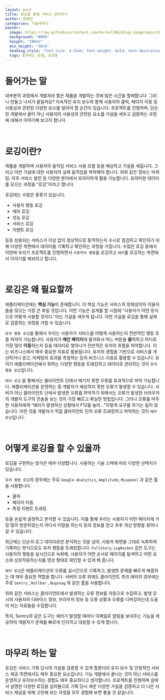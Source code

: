 ```yaml
---
layout: post
title: 로깅을 통해 서비스 관리하기
author: 윤해진
categories: 기술세미나
banner:
  image: https://raw.githubusercontent.com/Kernel360/blog-image/main/2024/0223/spring-batch-tutorial.jpeg
  background: "#000"
  height: "100vh"
  min_height: "38vh"
  heading_style: "font-size: 4.25em; font-weight: bold; text-decoration: underline"
  tags: [서비스 운영, 로깅]
---
```


# 들어가는 말

대부분의 과정에서 개발자라 함은 제품을 개발하는 것에 많은 시간을 할애합니다. 그러나 만들고 나서가 끝일까요?
지속적인 유지 보수와 함께 사용자의 클릭, 페이지 이동 등 사용성과 관련된 다양한 요소를 알아야 할 순간이 있습니다. 프로젝트를 진행하며, 단순한 개발에서 끝이 아닌 사용자의 사용성과 관련된 요소를 가설을 세우고 검증하는 과정에 대해서 이야기해 보고자 합니다.

<br/>

# 로깅이란?

제품을 개발하며 사용자의 움직임 서비스 사용 흐름 등을 예상하고 가설을 세웁니다. 그리고 이런 가설에 대한 사용자의 실제 움직임을 파악해야 합니다. 위와 같은 정보는 마케팅, 이후 서비스 발전 등 다양한 분야에서 유의미하게 활용 가능합니다. 유의미한 데이터를 모으는 과정을 “로깅”이라고 합니다.

로깅에는 수많은 종류가 있습니다.

- 사용자 행동 로깅
- 에러 로깅
- 성능 로깅
- 서비스 로깅
- 이벤트 로깅

등등 상용되는 서비스가 이상 없이 정상적으로 동작하는지 수시로 점검하고 확인하기 위해 다양한 측면에서 데이터를 기록하고 확인하는 과정을 거칩니다. 수많은 로깅 중에서 이번에 우리가 프로젝트를 진행하면서 `사용자의 행동`을 로깅하고 `에러`를 로깅하는 측면에서 이야기를 해보려고 합니다.

<br/>

# 로깅은 왜 필요할까

애플리케이션에는 **핵심 기능**이 존재합니다. 이 핵심 기능은 서비스의 정체성이자 이용자들을 모으는 가장 큰 축일 것입니다. 이런 기능은 설계를 할 시점에 “사용자가 어떤 방식으로 어떻게 사용할 것이다.”라는 가설을 세우게 됩니다. 이런 가설을 로깅을 통해 실제로 검증하는 과정을 거칠 수 있습니다.

`유저 행동 로깅`을 통해서 우리는 사용자가 서비스를 어떻게 사용하는지 전반적인 행동 흐름 파악이 가능합니다. 사용자가 **메인 페이지**에 들어와서 어느 버튼을 **클**릭하고 어디로 가장 많이 **이동**하는지 등을 데이터로 쌓아나가 전반적은 유저의 흐름을 파악합니다. 이는 비즈니스에서 매우 중요한 지표로 활용됩니다. 유저의 경험을 기반으로 서비스를 개선하거나 광고, 마케팅의 효과를 측정하는 등의 비즈니스 지표로 활용할 수 있습니다. 유저가 애플리케이션에서 취하는 다양한 행동을 트래킹하고 데이터로 관리하는 것이 `유저 행동 로깅`입니다.

`에러 로깅` 을 통해서는 클라이언트 단에서 예기치 못한 오류를 효과적으로 파악 가능합니다. 애플리케이션을 운영하는 중 개발자가 예상하지 못한 오류가 발생할 수 있습니다. 서버가 아닌 클라이언트 단에서 발생한 오류를 파악하기 위해서는 오류가 발생한 브라우저의 개발자 도구의 콘솔을 보는 것이 가장 빠르고 확실한 방법입니다. 그러나 오류를 마주한 사용자에게 “에러가 발생하신 상황에서 F12를 눌러…”이렇게 요구를 하기는 쉽지 않습니다. 이런 것을 개발자가 직접 클라이언트 단의 오류 트래킹하고 파악하는 것이 `에러 로깅`입니다.

<br/>

# 어떻게 로깅을 할 수 있을까

로깅을 구현하는 방식은 매우 다양합니다. 사용하는 기술 스택에 따라 다양한 선택지가 있습니다.

`유저 행동 로깅`의 경우에는 주로 `Google Analytics`, `Amplitude`, `Mixpanel` 과 같은 툴을 사용합니다.

- 클릭
- 페이지 이동
- 특정 이벤트 트래킹

등을 손쉽게 설정하고 분석할 수 있습니다. 이를 통해 우리는 사용자가 어떤 페이지에 가장 많이 방문하였는지 어디서 이탈을 하는지 등의 정보를 얻고 추후 개선 방향을 찾아나갈 수 있습니다.

최근에는 단순히 로그 데이터로만 분석하는 것을 넘어, 사용자 화면을 그대로 녹화하여 기록하는 방식으로도 유저 행동을 트래킹합니다. `FullStory`, `LogRocket` 같은 도구는 사용자의 행동을 실시간으로 녹화해, 사용자가 어떤 순서로 페이지를 탐색하고 어떤 요소와 상호작용하는지를 영상 형태로 확인할 수 있게 해 줍니다.

`에러 로깅`은 애플리케이션의 오류를 실시간으로 기록하고, 발생한 문제를 빠르게 해결하는 데 매우 중요한 역할을 합니다. 서버의 오류 외에도 클라이언트 측의 에러의 경우에는 주로 `Sentry` , `Rollbar` , `Bugsnag` 와 같은 툴을 사용합니다.

위와 같은 서비스는 클라이언트에서 발생하는 오류 정보를 자동으로 수집하고, 발생 당시의 사용자의 디바이스 정보, 브라우저 정보 등 오류 상황과 오류를 디버깅하는데 도움이 되는 자료들을 수집합니다.

특히, Sentry와 같은 도구는 에러가 발생할 때마다 이메일로 알림을 보내주는 기능을 제공하여 개발자가 문제를 빠르게 인지하고 대응할 수 있게 합니다.

<br/>

# 마무리 하는 말

로깅은 서비스 기획 당시의 가설을 검증할 수 있게 할뿐더러 유지 보수 및 안정적인 서비스 제공 측면에서도 매우 중요한 요소입니다. 기능 개발에서 끝나는 것이 아닌 서비스를 운영하고 유지보수하는 경험도 매우 중요하다고 생각합니다. 프로젝트를 진행하며 글에서 설명한 다양한 로깅을 심어봄으로 기획 당시 세운 다양한 가설을 검증하고 더 나은 서비스 제공을 위해 고민해 보는 과정을 모두 경험해 보면 좋을 것 같습니다.

<br/>
